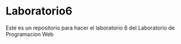 # Laboratorio6
Este es un repositorio para hacer el laboratorio 6 del Laboratorio de Programacion Web

